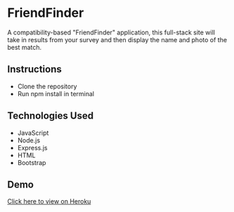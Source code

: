 # FriendFinder

A compatibility-based "FriendFinder" application, this full-stack site will take in results from your survey and then display the name and photo of the best match. 

## Instructions 

* Clone the repository
* Run npm install in terminal 

## Technologies Used

* JavaScript
* Node.js
* Express.js
* HTML
* Bootstrap 

## Demo

[Click here to view on Heroku](https://www.google.com)

